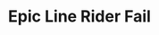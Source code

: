 ---
inv_num: 2009-053
add_credit:
url: 2009-053-epic-line-rider-fail
title: Epic Line Rider Fail
year: '2009'
display_year: '2009'
medium: "(~Youtube) video"
dims:
pitch: 'My contribution to the genre of utube "Line Rider Fails". '
ps: "​Uuuugh, youtube took this one down, so it doesn't make as much sense now, as
  these line rider fails are kinda a youtube genre, but none the less you can still
  download it here.&nbsp;"
live_url:
youtube:
related_code:
subheading:
download: arcangel-epic-line-rider-fail-2009-053-video-web.mp4
commission:
layout: things-i-made
---